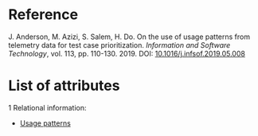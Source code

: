 # Reference

J. Anderson, M. Azizi, S. Salem, H. Do. On the use of usage patterns from telemetry data for test case prioritization. *Information and Software Technology*, vol. 113, pp. 110-130. 2019. DOI: [10.1016/j.infsof.2019.05.008](https://www.doi.org/10.1016/j.infsof.2019.05.008)

# List of attributes

1 Relational information:
* [Usage patterns](../../attributes/relational/program/usage-patterns.md)